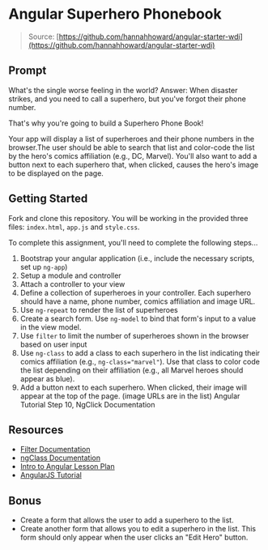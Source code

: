 # Angular Superhero Phonebook

> Source: [https://github.com/hannahhoward/angular-starter-wdi](https://github.com/hannahhoward/angular-starter-wdi)

## Prompt

What's the single worse feeling in the world? Answer: When disaster strikes, and you need to call a superhero, but you've forgot their phone number.

That's why you're going to build a Superhero Phone Book!

Your app will display a list of superheroes and their phone numbers in the browser.The user should be able to search that list and color-code the list by the hero's comics affiliation (e.g., DC, Marvel). You'll also want to add a button next to each superhero that, when clicked, causes the hero's image to be displayed on the page.

## Getting Started

Fork and clone this repository. You will be working in the provided three files: `index.html`, `app.js` and `style.css`.

To complete this assignment, you'll need to complete the following steps...

  1. Bootstrap your angular application (i.e., include the necessary scripts, set up `ng-app`)
  2. Setup a module and controller
  3. Attach a controller to your view
  4. Define a collection of superheroes in your controller. Each superhero should have a name, phone number, comics affiliation and image URL.
  5. Use `ng-repeat` to render the list of superheroes
  6. Create a search form. Use `ng-model` to bind that form's input to a value in the view model.
  7. Use `filter` to limit the number of superheroes shown in the browser based on user input
  8. Use `ng-class` to add a class to each superhero in the list indicating their comics affiliation (e.g., `ng-class="marvel"`). Use that class to color code the list depending on their affiliation (e.g., all Marvel heroes should appear as blue).
  9. Add a button next to each superhero. When clicked, their image will appear at the top of the page. (image URLs are in the list) Angular Tutorial Step 10, NgClick Documentation

## Resources

* [Filter Documentation](https://docs.angularjs.org/api/ng/filter/filter)
* [ngClass Documentation](https://docs.angularjs.org/api/ng/directive/ngClass)
* [Intro to Angular Lesson Plan](https://github.com/ga-wdi-lessons/angular-intro)
* [AngularJS Tutorial](https://www.tutorialspoint.com/angularjs/)

## Bonus

* Create a form that allows the user to add a superhero to the list.
* Create another form that allows you to edit a superhero in the list. This form should only appear when the user clicks an "Edit Hero" button.
